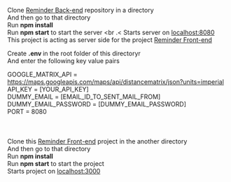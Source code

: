 Clone [Reminder Back-end](https://github.com/shubhammxv/reminder-app-back) repository in a directory <br />
And then go to that directory <br />
Run <b>npm install</b> <br />
Run <b>npm start</b> to start the server <br .<
Starts server on [localhost:8080](https://localhost:8080/) <br />
This project is acting as server side 
for the project [Reminder Front-end](https://github.com/shubhammxv/reminder-app-front) <br />

Create <b> .env </b> in the root folder of this directoryr<br />
And enter the following key value pairs <br />

GOOGLE_MATRIX_API = https://maps.googleapis.com/maps/api/distancematrix/json?units=imperial </br>
API_KEY = [YOUR_API_KEY] <br />
DUMMY_EMAIL = [EMAIL_ID_TO_SENT_MAIL_FROM] <br />
DUMMY_EMAIL_PASSWORD = [DUMMY_EMAIL_PASSWORD] <br />
PORT = 8080 <br />
<br />
<br />
<br />
Clone this [Reminder Front-end](https://github.com/shubhammxv/reminder-app-front) project in the another directory <br />
And then go to that directory <br />
Run <b>npm install</b> <br />
Run <b>npm start</b> to start the project <br />
Starts project on [localhost:3000](https://localhost:3000/) <br /> <br />
